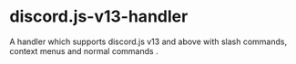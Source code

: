 # discord.js-v13-handler
A handler which supports discord.js v13 and above with slash commands, context menus and normal commands
.

